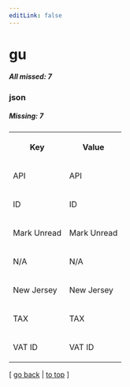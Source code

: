```yaml
---
editLink: false
---
```


# gu

##### All missed: 7


### json

##### Missing: 7

<table width="100%">
<tr><th width="50%">

Key

</th><th width="50%">

Value

</th></tr>
<tr><td width="50%">

API

</td><td width="50%">

API

</td></tr>
<tr><td width="50%">

ID

</td><td width="50%">

ID

</td></tr>
<tr><td width="50%">

Mark Unread

</td><td width="50%">

Mark Unread

</td></tr>
<tr><td width="50%">

N/A

</td><td width="50%">

N/A

</td></tr>
<tr><td width="50%">

New Jersey

</td><td width="50%">

New Jersey

</td></tr>
<tr><td width="50%">

TAX

</td><td width="50%">

TAX

</td></tr>
<tr><td width="50%">

VAT ID

</td><td width="50%">

VAT ID

</td></tr>
</table>

[ [go back](../status.md) | [to top](#) ]

